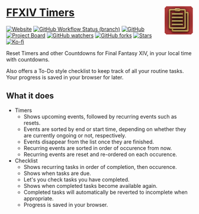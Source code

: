# [FFXIV Timers <img src="public/apple-touch-icon.png" alt="" align="right">](https://ffxiv-timers.kokke.eu/)

[![Website](https://img.shields.io/website?style=for-the-badge&url=https%3A%2F%2Fffxiv-timers.kokke.eu)](https://ffxiv-timers.kokke.eu/)
[![GitHub Workflow Status (branch)](https://img.shields.io/github/workflow/status/costasak/ffxiv-timers/Node.js%20CI/main?style=for-the-badge&logo=nodedotjs)](https://github.com/CostasAK/ffxiv-timers/actions/workflows/node.js.yml)
[![GitHub](https://img.shields.io/github/license/costasak/ffxiv-timers?style=for-the-badge)](https://github.com/CostasAK/ffxiv-timers/blob/main/LICENSE)
[![Project Board](https://img.shields.io/badge/project-board-316DCA?style=for-the-badge&logo=github)](https://github.com/CostasAK/ffxiv-timers/projects/2)
[![GitHub watchers](https://img.shields.io/github/watchers/costasak/ffxiv-timers?style=for-the-badge&logo=github)](https://github.com/CostasAK/ffxiv-timers)
[![GitHub forks](https://img.shields.io/github/forks/costasak/ffxiv-timers?style=for-the-badge&logo=github)](https://github.com/CostasAK/ffxiv-timers/network/members)
[![Stars](https://img.shields.io/github/stars/costasak/ffxiv-timers?style=for-the-badge&logo=github)](https://github.com/CostasAK/ffxiv-timers)
[![Ko-fi](https://img.shields.io/badge/support_me_on_ko--fi-F16061?style=for-the-badge&logo=kofi&logoColor=f5f5f5)](https://ko-fi.com/CostasAK)

Reset Timers and other Countdowns for Final Fantasy XIV, in your local time with countdowns.

Also offers a To-Do style checklist to keep track of all your routine tasks. Your progress is saved in your browser for later.

## What it does

- Timers
  - Shows upcoming events, followed by recurring events such as resets.
  - Events are sorted by end or start time, depending on whether they are currently ongoing or not, respectively.
  - Events disappear from the list once they are finished.
  - Recurring events are sorted in order of occurence from now.
  - Recurring events are reset and re-ordered on each occurence.
- Checklist
  - Shows recurring tasks in order of completion, then occurence.
  - Shows when tasks are due.
  - Let's you check tasks you have completed.
  - Shows when completed tasks become available again.
  - Completed tasks will automatically be reverted to incomplete when appropriate.
  - Progress is saved in your browser.
